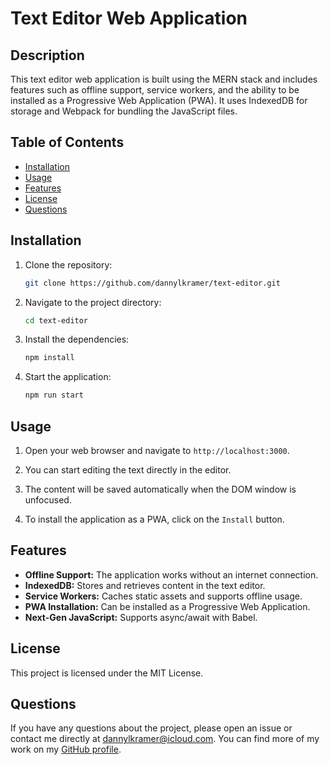 # Text Editor Web Application

## Description

This text editor web application is built using the MERN stack and includes features such as offline support, service workers, and the ability to be installed as a Progressive Web Application (PWA). It uses IndexedDB for storage and Webpack for bundling the JavaScript files.

## Table of Contents
- [Installation](#installation)
- [Usage](#usage)
- [Features](#features)
- [License](#license)
- [Questions](#questions)

## Installation

1. Clone the repository:
    ```bash
    git clone https://github.com/dannylkramer/text-editor.git
    ```

2. Navigate to the project directory:
    ```bash
    cd text-editor
    ```

3. Install the dependencies:
    ```bash
    npm install
    ```

4. Start the application:
    ```bash
    npm run start
    ```

## Usage

1. Open your web browser and navigate to `http://localhost:3000`.

2. You can start editing the text directly in the editor.

3. The content will be saved automatically when the DOM window is unfocused.

4. To install the application as a PWA, click on the `Install` button.

## Features

- **Offline Support:** The application works without an internet connection.
- **IndexedDB:** Stores and retrieves content in the text editor.
- **Service Workers:** Caches static assets and supports offline usage.
- **PWA Installation:** Can be installed as a Progressive Web Application.
- **Next-Gen JavaScript:** Supports async/await with Babel.

## License

This project is licensed under the MIT License.

## Questions

If you have any questions about the project, please open an issue or contact me directly at [dannylkramer@icloud.com](mailto:dannylkramer@icloud.com). You can find more of my work on my [GitHub profile](https://github.com/dannylkramer).
